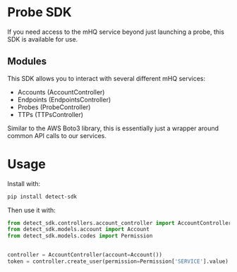 # Probe SDK

If you need access to the mHQ service beyond just launching a probe, this SDK is available for use.

## Modules

This SDK allows you to interact with several different mHQ services:

* Accounts (AccountController)
* Endpoints (EndpointsController)
* Probes (ProbeController)
* TTPs (TTPsController)

Similar to the AWS Boto3 library, this is essentially just a wrapper around common API calls to our services.


# Usage

Install with:

```bash
pip install detect-sdk
```

Then use it with:

```python
from detect_sdk.controllers.account_controller import AccountController
from detect_sdk.models.account import Account
from detect_sdk.models.codes import Permission


controller = AccountController(account=Account())
token = controller.create_user(permission=Permission['SERVICE'].value)
```